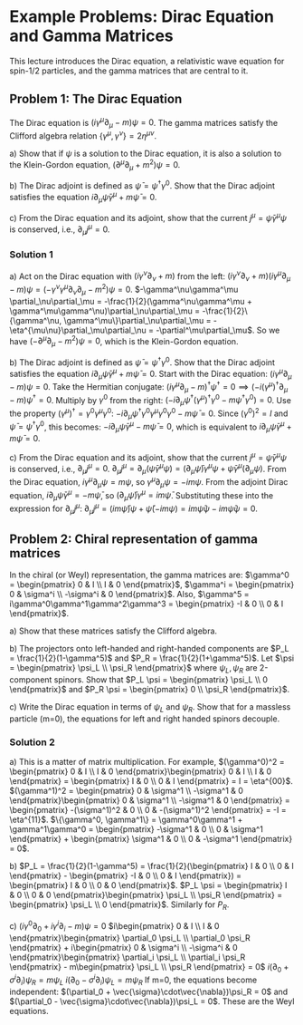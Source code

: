 
# Example Problems: Dirac Equation and Gamma Matrices

This lecture introduces the Dirac equation, a relativistic wave equation for spin-1/2 particles, and the gamma matrices that are central to it.

## Problem 1: The Dirac Equation

The Dirac equation is $(i\gamma^\mu \partial_\mu - m)\psi = 0$. The gamma matrices satisfy the Clifford algebra relation $\{\gamma^\mu, \gamma^\nu\} = 2\eta^{\mu\nu}$.

a) Show that if $\psi$ is a solution to the Dirac equation, it is also a solution to the Klein-Gordon equation, $(\partial^\mu\partial_\mu + m^2)\psi = 0$.

b) The Dirac adjoint is defined as $\bar{\psi} = \psi^\dagger \gamma^0$. Show that the Dirac adjoint satisfies the equation $i\partial_\mu \bar{\psi} \gamma^\mu + m\bar{\psi} = 0$.

c) From the Dirac equation and its adjoint, show that the current $j^\mu = \bar{\psi}\gamma^\mu\psi$ is conserved, i.e., $\partial_\mu j^\mu = 0$.

### Solution 1

a) Act on the Dirac equation with $(i\gamma^\nu \partial_\nu + m)$ from the left:
$(i\gamma^\nu \partial_\nu + m)(i\gamma^\mu \partial_\mu - m)\psi = (-\gamma^\nu\gamma^\mu \partial_\nu\partial_\mu - m^2)\psi = 0$.
$-\gamma^\nu\gamma^\mu \partial_\nu\partial_\mu = -\frac{1}{2}(\gamma^\nu\gamma^\mu + \gamma^\mu\gamma^\nu)\partial_\nu\partial_\mu = -\frac{1}{2}\{\gamma^\nu, \gamma^\mu\}\partial_\nu\partial_\mu = -\eta^{\mu\nu}\partial_\mu\partial_\nu = -\partial^\mu\partial_\mu$.
So we have $(-\partial^\mu\partial_\mu - m^2)\psi = 0$, which is the Klein-Gordon equation.

b) The Dirac adjoint is defined as $\bar{\psi} = \psi^\dagger \gamma^0$. Show that the Dirac adjoint satisfies the equation $i\partial_\mu \bar{\psi} \gamma^\mu + m\bar{\psi} = 0$.
Start with the Dirac equation: $(i\gamma^\mu \partial_\mu - m)\psi = 0$.
Take the Hermitian conjugate: $(i\gamma^\mu \partial_\mu - m)^\dagger \psi^\dagger = 0 \implies (-i(\gamma^\mu)^\dagger \partial_\mu - m)\psi^\dagger = 0$.
Multiply by $\gamma^0$ from the right: $(-i\partial_\mu \psi^\dagger (\gamma^\mu)^\dagger \gamma^0 - m\psi^\dagger\gamma^0) = 0$.
Use the property $(\gamma^\mu)^\dagger = \gamma^0 \gamma^\mu \gamma^0$:
$-i\partial_\mu \psi^\dagger \gamma^0 \gamma^\mu \gamma^0 \gamma^0 - m\bar{\psi} = 0$.
Since $(\gamma^0)^2=I$ and $\bar{\psi}=\psi^\dagger\gamma^0$, this becomes:
$-i\partial_\mu \bar{\psi} \gamma^\mu - m\bar{\psi} = 0$, which is equivalent to $i\partial_\mu \bar{\psi} \gamma^\mu + m\bar{\psi} = 0$.

c) From the Dirac equation and its adjoint, show that the current $j^\mu = \bar{\psi}\gamma^\mu\psi$ is conserved, i.e., $\partial_\mu j^\mu = 0$.
$\partial_\mu j^\mu = \partial_\mu (\bar{\psi}\gamma^\mu\psi) = (\partial_\mu \bar{\psi})\gamma^\mu\psi + \bar{\psi}\gamma^\mu(\partial_\mu \psi)$.
From the Dirac equation, $i\gamma^\mu\partial_\mu\psi = m\psi$, so $\gamma^\mu\partial_\mu\psi = -im\psi$.
From the adjoint Dirac equation, $i\partial_\mu\bar{\psi}\gamma^\mu = -m\bar{\psi}$, so $(\partial_\mu\bar{\psi})\gamma^\mu = im\bar{\psi}$.
Substituting these into the expression for $\partial_\mu j^\mu$:
$\partial_\mu j^\mu = (im\bar{\psi})\psi + \bar{\psi}(-im\psi) = im\bar{\psi}\psi - im\bar{\psi}\psi = 0$.

## Problem 2: Chiral representation of gamma matrices

In the chiral (or Weyl) representation, the gamma matrices are:
$\gamma^0 = \begin{pmatrix} 0 & I \\ I & 0 \end{pmatrix}$, $\gamma^i = \begin{pmatrix} 0 & \sigma^i \\ -\sigma^i & 0 \end{pmatrix}$.
Also, $\gamma^5 = i\gamma^0\gamma^1\gamma^2\gamma^3 = \begin{pmatrix} -I & 0 \\ 0 & I \end{pmatrix}$.

a) Show that these matrices satisfy the Clifford algebra.

b) The projectors onto left-handed and right-handed components are $P_L = \frac{1}{2}(1-\gamma^5)$ and $P_R = \frac{1}{2}(1+\gamma^5)$.
Let $\psi = \begin{pmatrix} \psi_L \\ \psi_R \end{pmatrix}$ where $\psi_L, \psi_R$ are 2-component spinors. Show that $P_L \psi = \begin{pmatrix} \psi_L \\ 0 \end{pmatrix}$ and $P_R \psi = \begin{pmatrix} 0 \\ \psi_R \end{pmatrix}$.

c) Write the Dirac equation in terms of $\psi_L$ and $\psi_R$. Show that for a massless particle (m=0), the equations for left and right handed spinors decouple.

### Solution 2

a) This is a matter of matrix multiplication. For example, $(\gamma^0)^2 = \begin{pmatrix} 0 & I \\ I & 0 \end{pmatrix}\begin{pmatrix} 0 & I \\ I & 0 \end{pmatrix} = \begin{pmatrix} I & 0 \\ 0 & I \end{pmatrix} = I = \eta^{00}$.
$(\gamma^1)^2 = \begin{pmatrix} 0 & \sigma^1 \\ -\sigma^1 & 0 \end{pmatrix}\begin{pmatrix} 0 & \sigma^1 \\ -\sigma^1 & 0 \end{pmatrix} = \begin{pmatrix} -(\sigma^1)^2 & 0 \\ 0 & -(\sigma^1)^2 \end{pmatrix} = -I = \eta^{11}$.
$\{\gamma^0, \gamma^1\} = \gamma^0\gamma^1 + \gamma^1\gamma^0 = \begin{pmatrix} -\sigma^1 & 0 \\ 0 & \sigma^1 \end{pmatrix} + \begin{pmatrix} \sigma^1 & 0 \\ 0 & -\sigma^1 \end{pmatrix} = 0$.

b) $P_L = \frac{1}{2}(1-\gamma^5) = \frac{1}{2}(\begin{pmatrix} I & 0 \\ 0 & I \end{pmatrix} - \begin{pmatrix} -I & 0 \\ 0 & I \end{pmatrix}) = \begin{pmatrix} I & 0 \\ 0 & 0 \end{pmatrix}$.
$P_L \psi = \begin{pmatrix} I & 0 \\ 0 & 0 \end{pmatrix}\begin{pmatrix} \psi_L \\ \psi_R \end{pmatrix} = \begin{pmatrix} \psi_L \\ 0 \end{pmatrix}$.
Similarly for $P_R$.

c) $(i\gamma^0\partial_0 + i\gamma^i\partial_i - m)\psi = 0$
$i\begin{pmatrix} 0 & I \\ I & 0 \end{pmatrix}\begin{pmatrix} \partial_0 \psi_L \\ \partial_0 \psi_R \end{pmatrix} + i\begin{pmatrix} 0 & \sigma^i \\ -\sigma^i & 0 \end{pmatrix}\begin{pmatrix} \partial_i \psi_L \\ \partial_i \psi_R \end{pmatrix} - m\begin{pmatrix} \psi_L \\ \psi_R \end{pmatrix} = 0$
$i(\partial_0 + \sigma^i\partial_i)\psi_R = m\psi_L$
$i(\partial_0 - \sigma^i\partial_i)\psi_L = m\psi_R$
If m=0, the equations become independent: $(\partial_0 + \vec{\sigma}\cdot\vec{\nabla})\psi_R = 0$ and $(\partial_0 - \vec{\sigma}\cdot\vec{\nabla})\psi_L = 0$. These are the Weyl equations.

